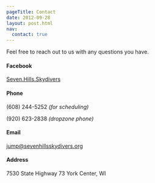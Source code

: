 ```yaml
---
pageTitle: Contact
date: 2012-09-28
layout: post.html
nav:
  contact: true
---
```


Feel free to reach out to us with any questions you have.

#### Facebook
<a href="https://www.facebook.com/Seven.Hills.Skydivers/">Seven.Hills.Skydivers</a>

#### Phone

(608) 244-5252 *(for scheduling)*

(920) 623-2838 *(dropzone phone)*

#### Email

jump@sevenhillsskydivers.org

#### Address

7530 State Highway 73
York Center, WI
